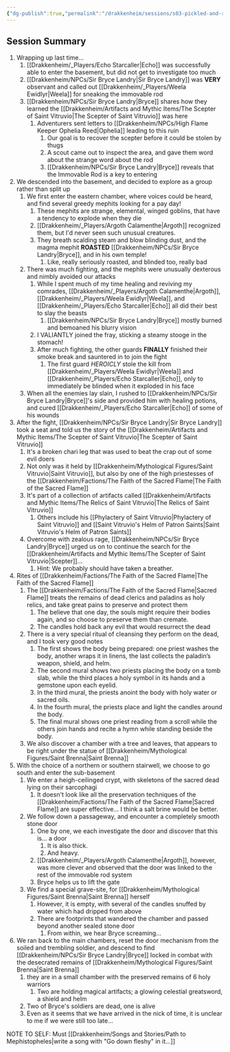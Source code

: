 ```yaml
---
{"dg-publish":true,"permalink":"/drakkenheim/sessions/s03-pickled-and-roasted/","tags":["Session_Drakk"]}
---
```



## Session Summary
1. Wrapping up last time...
	1. [[Drakkenheim/_Players/Echo Starcaller\|Echo]] was successfully able to enter the basement, but did not get to investigate too much
	2. [[Drakkenheim/NPCs/Sir Bryce Landry\|Sir Bryce Landry]] was **VERY** observant and called out [[Drakkenheim/_Players/Weela Ewidlyr\|Weela]] for sneaking the immovable rod
	3. [[Drakkenheim/NPCs/Sir Bryce Landry\|Bryce]] shares how they learned the [[Drakkenheim/Artifacts and Mythic Items/The Scepter of Saint Vitruvio\|The Scepter of Saint Vitruvio]] was here
		1. Adventurers sent letters to [[Drakkenheim/NPCs/High Flame Keeper Ophelia Reed\|Ophelia]] leading to this ruin
			1. Our goal is to recover the scepter before it could be stolen by thugs
			2. A scout came out to inspect the area, and gave them word about the strange word about the rod
			3. [[Drakkenheim/NPCs/Sir Bryce Landry\|Bryce]] reveals that the Immovable Rod is a key to entering
2. We descended into the basement, and decided to explore as a group rather than split up
	1. We first enter the eastern chamber, where voices could be heard, and find several greedy mephits looking for a pay day!
		1. These mephits are strange, elemental, winged goblins, that have a tendency to explode when they die
		2. [[Drakkenheim/_Players/Argoth Calamenthe\|Argoth]] recognized them, but I'd never seen such unusual creatures.
		3. They breath scalding steam and blow blinding dust, and the magma mephit **ROASTED** [[Drakkenheim/NPCs/Sir Bryce Landry\|Bryce]], and in his own temple!
			1. Like, really seriously roasted, and blinded too, really bad
	2. There was much fighting, and the mephits were unusually dexterous and nimbly avoided our attacks
		1. While I spent much of my time healing and reviving my comrades, [[Drakkenheim/_Players/Argoth Calamenthe\|Argoth]], [[Drakkenheim/_Players/Weela Ewidlyr\|Weela]], and [[Drakkenheim/_Players/Echo Starcaller\|Echo]] all did their best to slay the beasts
			1. [[Drakkenheim/NPCs/Sir Bryce Landry\|Bryce]] mostly burned and bemoaned his blurry vision
		2. I VALIANTLY joined the fray, sticking a steamy stooge in the stomach!
		3. After much fighting, the other guards **FINALLY** finished their smoke break and sauntered in to join the fight
			1. The first guard *HEROICLY* stole the kill from [[Drakkenheim/_Players/Weela Ewidlyr\|Weela]] and [[Drakkenheim/_Players/Echo Starcaller\|Echo]], only to immediately be blinded when it exploded in his face
	3. When all the enemies lay slain, I rushed to [[Drakkenheim/NPCs/Sir Bryce Landry\|Bryce]]'s side and provided him with healing potions, and cured [[Drakkenheim/_Players/Echo Starcaller\|Echo]] of some of his wounds
3. After the fight, [[Drakkenheim/NPCs/Sir Bryce Landry\|Sir Bryce Landry]] took a seat and told us the story of the [[Drakkenheim/Artifacts and Mythic Items/The Scepter of Saint Vitruvio\|The Scepter of Saint Vitruvio]]
	1. It's a broken chari leg that was used to beat the crap out of some evil doers
	2. Not only was it held by [[Drakkenheim/Mythological Figures/Saint Vitruvio\|Saint Vitruvio]], but also by one of the high priestesses of the [[Drakkenheim/Factions/The Faith of the Sacred Flame\|The Faith of the Sacred Flame]]
	3. It's part of a collection of artifacts called [[Drakkenheim/Artifacts and Mythic Items/The Relics of Saint Vitruvio\|The Relics of Saint Vitruvio]]
		1. Others include his [[Phylactery of Saint Vitruvio\|Phylactery of Saint Vitruvio]] and [[Saint Vitruvio's Helm of Patron Saints\|Saint Vitruvio's Helm of Patron Saints]]
	4. Overcome with zealous rage, [[Drakkenheim/NPCs/Sir Bryce Landry\|Bryce]] urged us on to continue the search for the [[Drakkenheim/Artifacts and Mythic Items/The Scepter of Saint Vitruvio\|Scepter]]...
		1. Hint: We probably should have taken a breather.
4. Rites of [[Drakkenheim/Factions/The Faith of the Sacred Flame\|The Faith of the Sacred Flame]]
	1. The [[Drakkenheim/Factions/The Faith of the Sacred Flame\|Sacred Flame]] treats the remains of dead clerics and paladins as holy relics, and take great pains to preserve and protect them
		1. The believe that one day, the souls might require their bodies again, and so choose to preserve them than cremate.
		2. The candles hold back any evil that would resurrect the dead
	2. There is a very special ritual of cleansing they perform on the dead, and I took very good notes
		1. The first shows the body being prepared: one priest washes the body, another wraps it in linens, the last collects the paladin’s weapon, shield, and helm.
		2. The second mural shows two priests placing the body on a tomb slab, while the third places a holy symbol in its hands and a gemstone upon each eyelid. 
		3. In the third mural, the priests anoint the body with holy water or sacred oils. 
		4. In the fourth mural, the priests place and light the candles around the body. 
		5. The final mural shows one priest reading from a scroll while the others join hands and recite a hymn while standing beside the body.
	3. We also discover a chamber with a tree and leaves, that appears to be right under the statue of [[Drakkenheim/Mythological Figures/Saint Brenna\|Saint Brenna]]
5. With the choice of a northern or southern stairwell, we choose to go south and enter the sub-basement
	1. We enter a heigh-ceilinged crypt, with skeletons of the sacred dead lying on their sarcophagi 
		1. It doesn't look like all the preservation techniques of the [[Drakkenheim/Factions/The Faith of the Sacred Flame\|Sacred Flame]] are super effective... I think a salt brine would be better.
	2. We follow down a passageway, and encounter a completely smooth stone door
		1. One by one, we each investigate the door and discover that this is... a door
			1. It is also thick.
			2. And heavy.
		2. [[Drakkenheim/_Players/Argoth Calamenthe\|Argoth]], however, was more clever and observed that the door was linked to the rest of the immovable rod system
		3. Bryce helps us to lift the gate
	3. We find a special grave-site, for [[Drakkenheim/Mythological Figures/Saint Brenna\|Saint Brenna]] herself
		1. However, it is empty, with several of the candles snuffed by water which had dripped from above
		2. There are footprints that wandered the chamber and passed beyond another sealed stone door
			1. From within, we hear Bryce screaming...
6. We ran back to the main chambers, reset the door mechanism from the soiled and trembling soldier, and descend to find [[Drakkenheim/NPCs/Sir Bryce Landry\|Bryce]] locked in combat with the desecrated remains of [[Drakkenheim/Mythological Figures/Saint Brenna\|Saint Brenna]]
	1. they are in a small chamber with the preserved remains of 6 holy warriors
		1. Two are holding magical artifacts; a glowing celestial greatsword, a shield and helm
	2. Two of Bryce's soldiers are dead, one is alive
	3. Even as it seems that we have arrived in the nick of time, it is unclear to me if we were still too late...




NOTE TO SELF: Must [[Drakkenheim/Songs and Stories/Path to Mephistopheles\|write a song with "Go down fleshy" in it...]]